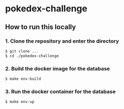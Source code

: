 # pokedex-challenge

## How to run this locally

### 1. Clone the repository and enter the directory
```sh
$ git clone ...
$ cd ./pokedex-challenge
```

### 2. Build the docker image for the database
```sh
$ make env-build
```
### 3. Run the docker container for the database
```sh
$ make env-up
```